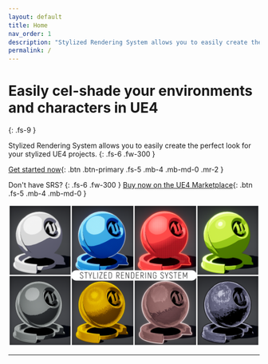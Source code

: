 ```yaml
---
layout: default
title: Home
nav_order: 1
description: "Stylized Rendering System allows you to easily create the perfect look for your stylized UE4 projects."
permalink: /
---
```


# Easily cel-shade your environments and characters in UE4
{: .fs-9 }

Stylized Rendering System allows you to easily create the perfect look for your stylized UE4 projects.
{: .fs-6 .fw-300 }

[Get started now](getting_started){: .btn .btn-primary .fs-5 .mb-4 .mb-md-0 .mr-2 }

Don't have SRS?
{: .fs-6 .fw-300 }
[Buy now on the UE4 Marketplace](https://unrealengine.com/marketplace/en-US/store){: .btn .fs-5 .mb-4 .mb-md-0 }

![Image](assets/gallery_overview_1_name.png)

---

